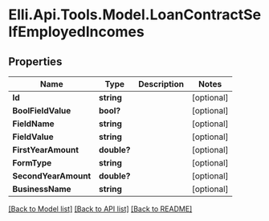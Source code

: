 # Elli.Api.Tools.Model.LoanContractSelfEmployedIncomes
## Properties

Name | Type | Description | Notes
------------ | ------------- | ------------- | -------------
**Id** | **string** |  | [optional] 
**BoolFieldValue** | **bool?** |  | [optional] 
**FieldName** | **string** |  | [optional] 
**FieldValue** | **string** |  | [optional] 
**FirstYearAmount** | **double?** |  | [optional] 
**FormType** | **string** |  | [optional] 
**SecondYearAmount** | **double?** |  | [optional] 
**BusinessName** | **string** |  | [optional] 

[[Back to Model list]](../README.md#documentation-for-models) [[Back to API list]](../README.md#documentation-for-api-endpoints) [[Back to README]](../README.md)

